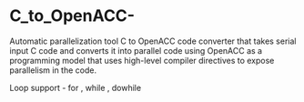 # C_to_OpenACC-
Automatic parallelization tool
C to OpenACC code converter that takes serial input C code and converts it into parallel code using OpenACC as a programming model that uses high-level compiler directives to expose parallelism in the code.

Loop support - for , while , dowhile 
